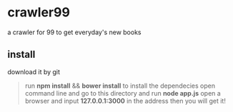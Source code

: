 # crawler99
a crawler for 99 to get everyday's new books

## install
download it by git 
> run **npm install** && **bower install** to install the dependecies
> open command line and go to this directory and run **node app.js**
> open a browser and input **127.0.0.1:3000** in the address
> then you will get it!
